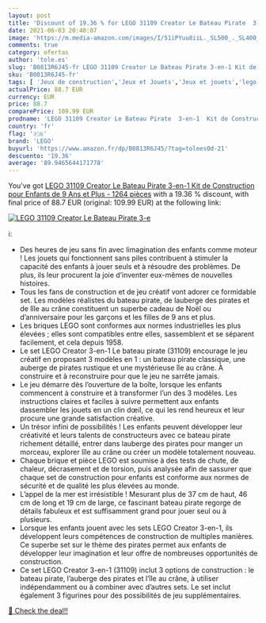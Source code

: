 ```yaml
---
layout: post
title: 'Discount of 19.36 % for LEGO 31109 Creator Le Bateau Pirate  3-e'
date: 2021-06-03 20:40:07
image: 'https://m.media-amazon.com/images/I/51iPYuu8iiL._SL500_._SL400_.jpg'
comments: true
category: ofertas
author: 'tole.es'
slug: 'B0813R6J45-fr LEGO 31109 Creator Le Bateau Pirate 3-en-1 Kit de...'
sku: 'B0813R6J45-fr'
tags: [ 'Jeux de construction','Jeux et Jouets','Jeux et jouets','lego', ]
actualPrice: 88.7 EUR
currency: EUR
price: 88.7
comparePrice: 109.99 EUR
prodname: 'LEGO 31109 Creator Le Bateau Pirate  3-en-1  Kit de Construction pour Enfants de 9 Ans et Plus - 1264 pièces'
country: 'fr'
flag: '🇫🇷'
brand: 'LEGO'
buyurl: 'https://www.amazon.fr/dp/B0813R6J45/?tag=tolees0d-21'
descuento: '19.36'
average: '89.9465644171778'
---
```


You've got [LEGO 31109 Creator Le Bateau Pirate  3-en-1  Kit de Construction pour Enfants de 9 Ans et Plus - 1264 pièces](https://www.amazon.fr/dp/B0813R6J45/?tag=tolees0d-21) with a  19.36 % discount, with final price of 88.7 EUR (original: 109.99 EUR) at the following link:

[![LEGO 31109 Creator Le Bateau Pirate  3-e](https://m.media-amazon.com/images/I/51iPYuu8iiL._SL500_._SL400_.jpg)](https://www.amazon.fr/dp/B0813R6J45/?tag=tolees0d-21)

ℹ️:

- Des heures de jeu sans fin avec limagination des enfants comme moteur ! Les jouets qui fonctionnent sans piles contribuent à stimuler la capacité des enfants à jouer seuls et à résoudre des problèmes. De plus, ils leur procurent la joie d’inventer eux-mêmes de nouvelles histoires.
- Tous les fans de construction et de jeu créatif vont adorer ce formidable set. Les modèles réalistes du bateau pirate, de lauberge des pirates et de lîle au crâne constituent un superbe cadeau de Noël ou d’anniversaire pour les garçons et les filles de 9 ans et plus.
- Les briques LEGO sont conformes aux normes industrielles les plus élevées ; elles sont compatibles entre elles, sassemblent et se séparent facilement, et cela depuis 1958.
- Le set LEGO Creator 3-en-1 Le bateau pirate (31109) encourage le jeu créatif en proposant 3 modèles en 1 : un bateau pirate classique, une auberge de pirates rustique et une mystérieuse île au crâne. À construire et à reconstruire pour que le jeu ne sarrête jamais.
- Le jeu démarre dès l’ouverture de la boîte, lorsque les enfants commencent à construire et à transformer l’un des 3 modèles. Les instructions claires et faciles à suivre permettent aux enfants dassembler les jouets en un clin dœil, ce qui les rend heureux et leur procure une grande satisfaction créative.
- Un trésor infini de possibilités ! Les enfants peuvent développer leur créativité et leurs talents de constructeurs avec ce bateau pirate richement détaillé, entrer dans lauberge des pirates pour manger un morceau, explorer lîle au crâne ou créer un modèle totalement nouveau.
- Chaque brique et pièce LEGO est soumise à des tests de chute, de chaleur, décrasement et de torsion, puis analysée afin de sassurer que chaque set de construction pour enfants est conforme aux normes de sécurité et de qualité les plus élevées au monde.
- L’appel de la mer est irrésistible ! Mesurant plus de 37 cm de haut, 46 cm de long et 19 cm de large, ce fascinant bateau pirate regorge de détails fabuleux et est suffisamment grand pour jouer seul ou à plusieurs.
- Lorsque les enfants jouent avec les sets LEGO Creator 3-en-1, ils développent leurs compétences de construction de multiples manières. Ce superbe set sur le thème des pirates permet aux enfants de développer leur imagination et leur offre de nombreuses opportunités de construction.
- Ce set LEGO Creator 3-en-1 (31109) inclut 3 options de construction : le bateau pirate, l’auberge des pirates et l’île au crâne, à utiliser indépendamment ou à combiner avec d’autres sets. Le set inclut également 3 figurines pour des possibilités de jeu supplémentaires.

[🛒 Check the deal!!](https://www.amazon.fr/dp/B0813R6J45/?tag=tolees0d-21)
